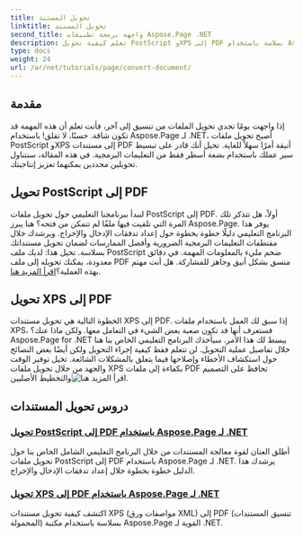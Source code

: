 ```yaml
---
title: تحويل المستند
linktitle: تحويل المستند
second_title: واجهة برمجة تطبيقات Aspose.Page .NET
description: تعلم كيفية تحويل PostScript وXPS إلى PDF بسلاسة باستخدام Aspose.Page لـ .NET. اتبع دروسنا التفصيلية لمعالجة المستندات بسهولة.
type: docs
weight: 24
url: /ar/net/tutorials/page/convert-document/
---
```

## مقدمة

إذا واجهت يومًا تحدي تحويل الملفات من تنسيق إلى آخر، فأنت تعلم أن هذه المهمة قد تكون شاقة. حسنًا، لا تقلق! باستخدام Aspose.Page لـ .NET، أصبح تحويل ملفات PostScript وXPS إلى مستندات PDF أنيقة أمرًا سهلاً للغاية. تخيل أنك قادر على تبسيط سير عملك باستخدام بضعة أسطر فقط من التعليمات البرمجية. في هذه المقالة، سنتناول تحويلين محددين يمكنهما تعزيز إنتاجيتك.

## تحويل PostScript إلى PDF

لنبدأ ببرنامجنا التعليمي حول تحويل ملفات PostScript إلى PDF. أولاً، هل تتذكر تلك المرة التي تلقيت فيها ملفًا لم تتمكن من فتحه؟ هنا يبرز Aspose.Page. يوفر هذا البرنامج التعليمي دليلًا خطوة بخطوة حول إعداد تدفقات الإدخال والإخراج. ويرشدك خلال مقتطفات التعليمات البرمجية الضرورية وأفضل الممارسات لضمان تحويل مستنداتك بسلاسة. تخيل هذا: لديك ملف PostScript ضخم مليء بالمعلومات المهمة. في دقائق معدودة، يمكنك تحويله إلى ملف PDF منسق بشكل أنيق وجاهز للمشاركة. هل أنت مهتم بهذه العملية؟[اقرأ المزيد هنا](./postscript-to-pdf-conversion/).

## تحويل XPS إلى PDF

الخطوة التالية هي تحويل مستندات XPS إلى PDF. إذا سبق لك العمل باستخدام ملفات XPS، فستعرف أنها قد تكون صعبة بعض الشيء في التعامل معها. ولكن ماذا عنك؟ Aspose.Page for .NET يبسط لك هذا الأمر. سيأخذك البرنامج التعليمي الخاص بنا هنا خلال تفاصيل عملية التحويل. لن تتعلم فقط كيفية إجراء التحويل ولكن أيضًا بعض النصائح حول استكشاف الأخطاء وإصلاحها فيما يتعلق بالمشكلات الشائعة. تخيل توفير الوقت والجهد من خلال تحويل ملفات XPS بكفاءة إلى ملفات PDF تحافظ على التصميم والتخطيط الأصليين![اقرأ المزيد هنا](./converting-xps-to-pdf/).

## دروس تحويل المستندات
### [تحويل PostScript إلى PDF باستخدام Aspose.Page لـ .NET](./postscript-to-pdf-conversion/)
أطلق العنان لقوة معالجة المستندات من خلال البرنامج التعليمي الشامل الخاص بنا حول تحويل ملفات PostScript إلى PDF باستخدام Aspose.Page لـ .NET. يرشدك هذا الدليل خطوة بخطوة خلال إعداد تدفقات الإدخال والإخراج.
### [تحويل XPS إلى PDF باستخدام Aspose.Page لـ .NET](./converting-xps-to-pdf/)
اكتشف كيفية تحويل مستندات XPS (مواصفات ورق XML) إلى PDF (تنسيق المستندات المحمولة) بسلاسة باستخدام مكتبة Aspose.Page القوية لـ .NET.